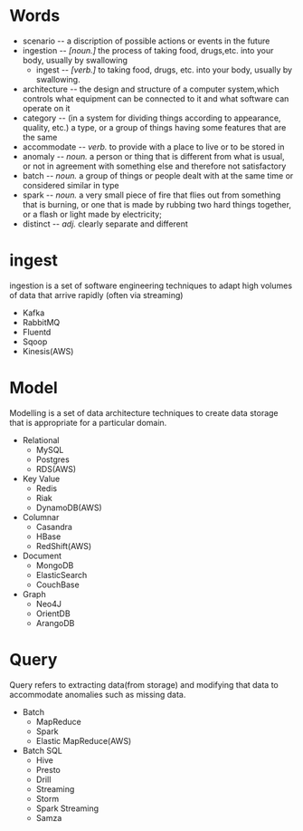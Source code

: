 # Words
  + scenario -- a discription of possible actions or events in the future
  + ingestion -- *[noun.]* the process of taking food, drugs,etc. into your body, usually by swallowing
    - ingest -- *[verb.]* to taking food, drugs, etc. into your body, usually by swallowing.
  + architecture -- the design and structure of a computer system,which controls what equipment can be connected to it and what software can operate on it
  + category -- (in a system for dividing things according to appearance, quality, etc.) a type, or a group of things having some features that are the same
  + accommodate -- *verb.* to provide with a place to live or to be stored in
  + anomaly -- *noun.* a person or thing that is different from what is usual, or not in agreement with something else and therefore not satisfactory
  + batch -- *noun.* a group of things or people dealt with at the same time or considered similar in type
  + spark -- *noun.* a very small piece of fire that flies out from something that is burning, or one that is made by rubbing two hard things together, or a flash or light made by electricity; 
  + distinct -- *adj.* clearly separate and different

# ingest
ingestion is a set of software engineering techniques to adapt high volumes of data that arrive rapidly (often via streaming)
  + Kafka
  + RabbitMQ
  + Fluentd
  + Sqoop
  + Kinesis(AWS)
# Model
Modelling is a set of data architecture techniques to create data storage that is appropriate for a particular domain.
  + Relational
    - MySQL
    - Postgres
    - RDS(AWS)
  + Key Value
    - Redis
    - Riak
    - DynamoDB(AWS)
  + Columnar
    - Casandra
    - HBase
    - RedShift(AWS)
  + Document
    - MongoDB
    - ElasticSearch
    - CouchBase
  + Graph
    - Neo4J
    - OrientDB
    - ArangoDB
# Query
Query refers to extracting data(from storage) and modifying that data to accommodate anomalies such as missing data.
  + Batch
     - MapReduce
     - Spark
     - Elastic MapReduce(AWS)
  + Batch SQL
     - Hive
     - Presto
     - Drill
    + Streaming
     - Storm
     - Spark Streaming
     - Samza
